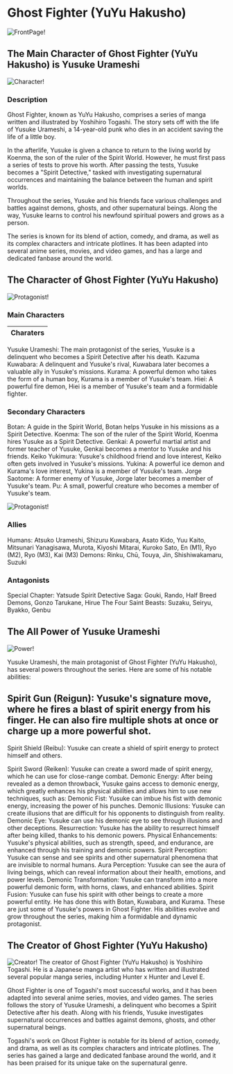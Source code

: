 # Ghost Fighter (YuYu Hakusho)
![FrontPage!](GhostFighter2.jpg) 

## The Main Character of Ghost Fighter (YuYu Hakusho) is Yusuke Urameshi
![Character!](GhostFighter1.jpg)

### Description

Ghost Fighter, known as YuYu Hakusho, comprises a series of manga written and illustrated by Yoshihiro Togashi. The story sets off with the life of Yusuke Urameshi, a 14-year-old punk who dies in an accident saving the life of a little boy.

In the afterlife, Yusuke is given a chance to return to the living world by Koenma, the son of the ruler of the Spirit World. However, he must first pass a series of tests to prove his worth. After passing the tests, Yusuke becomes a "Spirit Detective," tasked with investigating supernatural occurrences and maintaining the balance between the human and spirit worlds.

Throughout the series, Yusuke and his friends face various challenges and battles against demons, ghosts, and other supernatural beings. Along the way, Yusuke learns to control his newfound spiritual powers and grows as a person.

The series is known for its blend of action, comedy, and drama, as well as its complex characters and intricate plotlines. It has been adapted into several anime series, movies, and video games, and has a large and dedicated fanbase around the world.

## The Character of Ghost Fighter (YuYu Hakusho)
![Protagonist!](Protagonist.jpg)

### Main Characters
|Charaters|
|---------|
Yusuke Urameshi: The main protagonist of the series, Yusuke is a delinquent who becomes a Spirit Detective after his death.
Kazuma Kuwabara: A delinquent and Yusuke's rival, Kuwabara later becomes a valuable ally in Yusuke's missions.
Kurama: A powerful demon who takes the form of a human boy, Kurama is a member of Yusuke's team.
Hiei: A powerful fire demon, Hiei is a member of Yusuke's team and a formidable fighter.

### Secondary Characters
Botan: A guide in the Spirit World, Botan helps Yusuke in his missions as a Spirit Detective.
Koenma: The son of the ruler of the Spirit World, Koenma hires Yusuke as a Spirit Detective.
Genkai: A powerful martial artist and former teacher of Yusuke, Genkai becomes a mentor to Yusuke and his friends.
Keiko Yukimura: Yusuke's childhood friend and love interest, Keiko often gets involved in Yusuke's missions.
Yukina: A powerful ice demon and Kurama's love interest, Yukina is a member of Yusuke's team.
Jorge Saotome: A former enemy of Yusuke, Jorge later becomes a member of Yusuke's team.
Pu: A small, powerful creature who becomes a member of Yusuke's team.

![Protagonist!](Antagonist.jpg)

### Allies
Humans: Atsuko Urameshi, Shizuru Kuwabara, Asato Kido, Yuu Kaito, Mitsunari Yanagisawa, Murota, Kiyoshi Mitarai, Kuroko Sato, En (M1), Ryo (M2), Ryo (M3), Kai (M3)
Demons: Rinku, Chū, Touya, Jin, Shishiwakamaru, Suzuki

### Antagonists
Special Chapter: Yatsude
Spirit Detective Saga: Gouki, Rando, Half Breed Demons, Gonzo Tarukane, Hirue
The Four Saint Beasts: Suzaku, Seiryu, Byakko, Genbu


## The All Power of Yusuke Urameshi
![Power!](Power.jpg)

Yusuke Urameshi, the main protagonist of Ghost Fighter (YuYu Hakusho), has several powers throughout the series. Here are some of his notable abilities:

Spirit Gun (Reigun): Yusuke's signature move, where he fires a blast of spirit energy from his finger. He can also fire multiple shots at once or charge up a more powerful shot.
- 
Spirit Shield (Reibu): Yusuke can create a shield of spirit energy to protect himself and others.

Spirit Sword (Reiken): Yusuke can create a sword made of spirit energy, which he can use for close-range combat.
Demonic Energy: After being revealed as a demon throwback, Yusuke gains access to demonic energy, which greatly enhances his physical abilities and allows him to use new techniques, such as:
Demonic Fist: Yusuke can imbue his fist with demonic energy, increasing the power of his punches.
Demonic Illusions: Yusuke can create illusions that are difficult for his opponents to distinguish from reality.
Demonic Eye: Yusuke can use his demonic eye to see through illusions and other deceptions.
Resurrection: Yusuke has the ability to resurrect himself after being killed, thanks to his demonic powers.
Physical Enhancements: Yusuke's physical abilities, such as strength, speed, and endurance, are enhanced through his training and demonic powers.
Spirit Perception: Yusuke can sense and see spirits and other supernatural phenomena that are invisible to normal humans.
Aura Perception: Yusuke can see the aura of living beings, which can reveal information about their health, emotions, and power levels.
Demonic Transformation: Yusuke can transform into a more powerful demonic form, with horns, claws, and enhanced abilities.
Spirit Fusion: Yusuke can fuse his spirit with other beings to create a more powerful entity. He has done this with Botan, Kuwabara, and Kurama.
These are just some of Yusuke's powers in Ghost Fighter. His abilities evolve and grow throughout the series, making him a formidable and dynamic protagonist.



## The Creator of Ghost Fighter (YuYu Hakusho)
![Creator!](CreatorOfGhostFighter.jpg)
The creator of Ghost Fighter (YuYu Hakusho) is Yoshihiro Togashi. He is a Japanese manga artist who has written and illustrated several popular manga series, including Hunter x Hunter and Level E.

Ghost Fighter is one of Togashi's most successful works, and it has been adapted into several anime series, movies, and video games. The series follows the story of Yusuke Urameshi, a delinquent who becomes a Spirit Detective after his death. Along with his friends, Yusuke investigates supernatural occurrences and battles against demons, ghosts, and other supernatural beings.

Togashi's work on Ghost Fighter is notable for its blend of action, comedy, and drama, as well as its complex characters and intricate plotlines. The series has gained a large and dedicated fanbase around the world, and it has been praised for its unique take on the supernatural genre.

